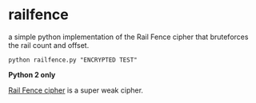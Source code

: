 # railfence
a simple python implementation of the Rail Fence cipher that bruteforces the rail count and offset.

`python railfence.py "ENCRYPTED TEST"`

**Python 2 only**

[Rail Fence cipher](https://en.wikipedia.org/wiki/Rail_fence_cipher)
is a super weak cipher.
